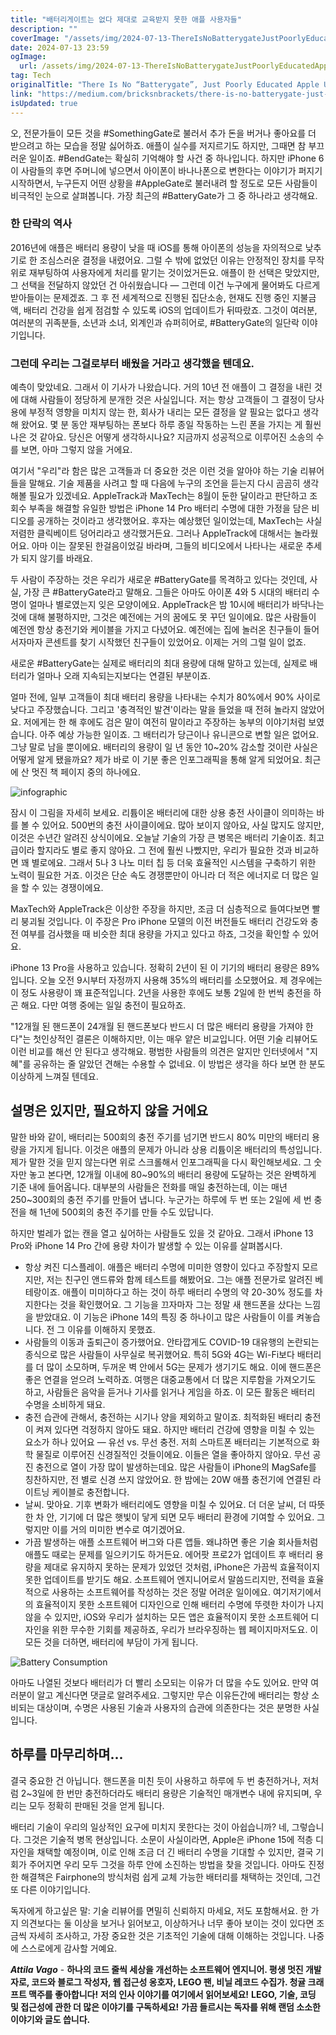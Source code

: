 ```yaml
---
title: "배터리게이트는 없다 제대로 교육받지 못한 애플 사용자들"
description: ""
coverImage: "/assets/img/2024-07-13-ThereIsNoBatterygateJustPoorlyEducatedAppleUsers_0.png"
date: 2024-07-13 23:59
ogImage:
  url: /assets/img/2024-07-13-ThereIsNoBatterygateJustPoorlyEducatedAppleUsers_0.png
tag: Tech
originalTitle: "There Is No “Batterygate”, Just Poorly Educated Apple Users"
link: "https://medium.com/bricksnbrackets/there-is-no-batterygate-just-poorly-educated-apple-users-85acf788e51d"
isUpdated: true
---
```


오, 전문가들이 모든 것을 #SomethingGate로 불러서 추가 돈을 버거나 좋아요를 더 받으려고 하는 모습을 정말 싫어하죠. 애플이 실수를 저지르기도 하지만, 그때면 참 부끄러운 일이죠. #BendGate는 확실히 기억해야 할 사건 중 하나입니다. 하지만 iPhone 6이 사람들의 후면 주머니에 넣으면서 아이폰이 바나나폰으로 변한다는 이야기가 퍼지기 시작하면서, 누구든지 어떤 상황을 #AppleGate로 불러내려 할 정도로 모든 사람들이 비극적인 눈으로 살펴봅니다. 가장 최근의 #BatteryGate가 그 중 하나라고 생각해요.

### 한 단락의 역사

2016년에 애플은 배터리 용량이 낮을 때 iOS를 통해 아이폰의 성능을 자의적으로 낮추기로 한 조심스러운 결정을 내렸어요. 그럴 수 밖에 없었던 이유는 안정적인 장치를 무작위로 재부팅하여 사용자에게 처리를 맡기는 것이었거든요. 애플이 한 선택은 맞았지만, 그 선택을 전달하지 않았던 건 아쉬웠습니다 — 그런데 이건 누구에게 물어봐도 다르게 받아들이는 문제겠죠. 그 후 전 세계적으로 진행된 집단소송, 현재도 진행 중인 지불금액, 배터리 건강을 쉽게 점검할 수 있도록 iOS의 업데이트가 뒤따랐죠. 그것이 여러분, 여러분의 귀족분들, 소년과 소녀, 외계인과 슈퍼히어로, #BatteryGate의 일단락 이야기입니다.

### 그런데 우리는 그걸로부터 배웠을 거라고 생각했을 텐데요.

<!-- cozy-coder - 수평 -->

<ins class="adsbygoogle"
     style="display:block"
     data-ad-client="ca-pub-4877378276818686"
     data-ad-slot="1107185301"
     data-ad-format="auto"
     data-full-width-responsive="true"></ins>

<script>
     (adsbygoogle = window.adsbygoogle || []).push({});
</script>

예측이 맞았네요. 그래서 이 기사가 나왔습니다. 거의 10년 전 애플이 그 결정을 내린 것에 대해 사람들이 정당하게 분개한 것은 사실입니다. 저는 항상 고객들이 그 결정이 당사용에 부정적 영향을 미치지 않는 한, 회사가 내리는 모든 결정을 알 필요는 없다고 생각해 왔어요. 몇 분 동안 재부팅하는 폰보다 하루 종일 작동하는 느린 폰을 가지는 게 훨씬 나은 것 같아요. 당신은 어떻게 생각하시나요? 지금까지 성공적으로 이루어진 소송의 수를 보면, 아마 그렇지 않을 거에요.

여기서 "우리"라 함은 많은 고객들과 더 중요한 것은 이런 것을 알아야 하는 기술 리뷰어들을 말해요. 기술 제품을 사려고 할 때 다음에 누구의 조언을 듣는지 다시 곰곰히 생각해볼 필요가 있겠네요. AppleTrack과 MaxTech는 8월이 둔한 달이라고 판단하고 조회수 부족을 해결할 유일한 방법은 iPhone 14 Pro 배터리 수명에 대한 가정을 담은 비디오를 공개하는 것이라고 생각했어요. 후자는 예상했던 일이었는데, MaxTech는 사실 저렴한 클릭베이트 덩어리라고 생각했거든요. 그러나 AppleTrack에 대해서는 놀라웠어요. 아마 이는 잘못된 한걸음이었길 바라며, 그들의 비디오에서 나타나는 새로운 추세가 되지 않기를 바래요.

두 사람이 주장하는 것은 우리가 새로운 #BatteryGate를 목격하고 있다는 것인데, 사실, 가장 큰 #BatteryGate라고 말해요. 그들은 아마도 아이폰 4와 5 시대의 배터리 수명이 얼마나 별로였는지 잊은 모양이에요. AppleTrack은 밤 10시에 배터리가 바닥나는 것에 대해 불평하지만, 그것은 예전에는 거의 꿈에도 못 꾸던 일이에요. 많은 사람들이 예전엔 항상 충전기와 케이블을 가지고 다녔어요. 예전에는 집에 놀러온 친구들이 들어서자마자 콘센트를 찾기 시작했던 친구들이 있었어요. 이제는 거의 그럴 일이 없죠.

새로운 #BatteryGate는 실제로 배터리의 최대 용량에 대해 말하고 있는데, 실제로 배터리가 얼마나 오래 지속되는지보다는 연결된 부분이죠.

<!-- cozy-coder - 수평 -->

<ins class="adsbygoogle"
     style="display:block"
     data-ad-client="ca-pub-4877378276818686"
     data-ad-slot="1107185301"
     data-ad-format="auto"
     data-full-width-responsive="true"></ins>

<script>
     (adsbygoogle = window.adsbygoogle || []).push({});
</script>

얼마 전에, 일부 고객들이 최대 배터리 용량을 나타내는 수치가 80%에서 90% 사이로 낮다고 주장했습니다. 그리고 '충격적인 발견'이라는 말을 들었을 때 전혀 놀라지 않았어요. 저에게는 한 해 후에도 검은 말이 여전히 말이라고 주장하는 농부의 이야기처럼 보였습니다. 아주 예상 가능한 일이죠. 그 배터리가 당근이나 유니콘으로 변할 일은 없어요. 그냥 말로 남을 뿐이에요. 배터리의 용량이 일 년 동안 10~20% 감소할 것이란 사실은 어떻게 알게 됐을까요? 제가 바로 이 기분 좋은 인포그래픽을 통해 알게 되었어요. 최근에 산 멋진 책 페이지 중의 하나에요.

![infographic](/assets/img/2024-07-13-ThereIsNoBatterygateJustPoorlyEducatedAppleUsers_0.png)

잠시 이 그림을 자세히 보세요. 리튬이온 배터리에 대한 상용 충전 사이클이 의미하는 바를 볼 수 있어요. 500번의 충전 사이클이에요. 많아 보이지 않아요, 사실 많지도 않지만, 이것은 수년간 알려진 상식이에요. 오늘날 기술의 가장 큰 병목은 배터리 기술이죠. 최고급이라 할지라도 별로 좋지 않아요. 그 전에 훨씬 나빴지만, 우리가 필요한 것과 비교하면 꽤 별로에요. 그래서 5나 3 나노 미터 칩 등 더욱 효율적인 시스템을 구축하기 위한 노력이 필요한 거죠. 이것은 단순 속도 경쟁뿐만이 아니라 더 적은 에너지로 더 많은 일을 할 수 있는 경쟁이에요.

MaxTech와 AppleTrack은 이상한 주장을 하지만, 조금 더 심층적으로 들여다보면 빨리 붕괴될 것입니다. 이 주장은 Pro iPhone 모델의 이전 버전들도 배터리 건강도와 충전 여부를 검사했을 때 비슷한 최대 용량을 가지고 있다고 하죠, 그것을 확인할 수 있어요.

<!-- cozy-coder - 수평 -->

<ins class="adsbygoogle"
     style="display:block"
     data-ad-client="ca-pub-4877378276818686"
     data-ad-slot="1107185301"
     data-ad-format="auto"
     data-full-width-responsive="true"></ins>

<script>
     (adsbygoogle = window.adsbygoogle || []).push({});
</script>

iPhone 13 Pro을 사용하고 있습니다. 정확히 2년이 된 이 기기의 배터리 용량은 89%입니다. 오늘 오전 9시부터 자정까지 사용해 35%의 배터리를 소모했어요. 제 경우에는 이 정도 사용량이 꽤 표준적입니다. 2년을 사용한 후에도 보통 2일에 한 번씩 충전을 하곤 해요. 다만 여행 중에는 일일 충전이 필요하죠.

"12개월 된 핸드폰이 24개월 된 핸드폰보다 반드시 더 많은 배터리 용량을 가져야 한다"는 첫인상적인 결론은 이해하지만, 이는 매우 얕은 비교입니다. 어떤 기술 리뷰어도 이런 비교를 해선 안 된다고 생각해요. 평범한 사람들의 의견은 알지만 인터넷에서 "지혜"를 공유하는 줄 알았던 견해는 수용할 수 없네요. 이 방법은 생각을 하다 보면 한 분도 이상하게 느껴질 텐데요.

## 설명은 있지만, 필요하지 않을 거에요

말한 바와 같이, 배터리는 500회의 충전 주기를 넘기면 반드시 80% 미만의 배터리 용량을 가지게 됩니다. 이것은 애플의 문제가 아니라 상용 리튬이온 배터리의 특성입니다. 제가 말한 것을 믿지 않는다면 위로 스크롤해서 인포그래픽을 다시 확인해보세요. 그 숫자만 놓고 본다면, 12개월 이내에 80~90%의 배터리 용량에 도달하는 것은 완벽하게 기준 내에 들어옵니다. 대부분의 사람들은 전화를 매일 충전하는데, 이는 매년 250~300회의 충전 주기를 만들어 냅니다. 누군가는 하루에 두 번 또는 2일에 세 번 충전을 해 1년에 500회의 충전 주기를 만들 수도 있답니다.

<!-- cozy-coder - 수평 -->

<ins class="adsbygoogle"
     style="display:block"
     data-ad-client="ca-pub-4877378276818686"
     data-ad-slot="1107185301"
     data-ad-format="auto"
     data-full-width-responsive="true"></ins>

<script>
     (adsbygoogle = window.adsbygoogle || []).push({});
</script>

하지만 벌레가 없는 캔을 열고 싶어하는 사람들도 있을 것 같아요. 그래서 iPhone 13 Pro와 iPhone 14 Pro 간에 용량 차이가 발생할 수 있는 이유를 살펴봅시다.

- 항상 켜진 디스플레이. 애플은 배터리 수명에 미미한 영향이 있다고 주장할지 모르지만, 저는 친구인 앤드류와 함께 테스트를 해봤어요. 그는 애플 전문가로 알려진 베테랑이죠. 애플이 미미하다고 하는 것이 하루 배터리 수명의 약 20-30% 정도를 차지한다는 것을 확인했어요. 그 기능을 끄자마자 그는 정말 새 핸드폰을 샀다는 느낌을 받았대요. 이 기능은 iPhone 14의 특징 중 하나이고 많은 사람들이 이를 켜놓습니다. 전 그 이유를 이해하지 못했죠.
- 사람들의 이동과 출퇴근이 증가했어요. 안타깝게도 COVID-19 대유행의 논란되는 종식으로 많은 사람들이 사무실로 복귀했어요. 특히 5G와 4G는 Wi-Fi보다 배터리를 더 많이 소모하며, 두꺼운 벽 안에서 5G는 문제가 생기기도 해요. 이에 핸드폰은 좋은 연결을 얻으려 노력하죠. 여행은 대중교통에서 더 많은 지루함을 가져오기도 하고, 사람들은 음악을 듣거나 기사를 읽거나 게임을 하죠. 이 모든 활동은 배터리 수명을 소비하게 돼요.
- 충전 습관에 관해서, 충전하는 시기나 양을 제외하고 말이죠. 최적화된 배터리 충전이 켜져 있다면 걱정하지 않아도 돼요. 하지만 배터리 건강에 영향을 미칠 수 있는 요소가 하나 있어요 — 유선 vs. 무선 충전. 저희 스마트폰 배터리는 기본적으로 화학 물질로 이루어진 신경질적인 것들이에요. 이들은 열을 좋아하지 않아요. 무선 공진 충전으로 열이 가장 많이 발생하는데요. 많은 사람들이 iPhone의 MagSafe를 칭찬하지만, 전 별로 신경 쓰지 않았어요. 한 밤에는 20W 애플 충전기에 연결된 라이트닝 케이블로 충전합니다.
- 날씨. 맞아요. 기후 변화가 배터리에도 영향을 미칠 수 있어요. 더 더운 날씨, 더 따뜻한 차 안, 기기에 더 많은 햇빛이 닿게 되면 모두 배터리 환경에 기여할 수 있어요. 그렇지만 이를 거의 미미한 변수로 여기겠어요.
- 가끔 발생하는 애플 소프트웨어 버그와 다른 앱들. 왜냐하면 좋은 기술 회사들처럼 애플도 때로는 문제를 일으키기도 하거든요. 에어팟 프로2가 업데이트 후 배터리 용량을 제대로 유지하지 못하는 문제가 있었던 것처럼, iPhone은 가끔씩 효율적이지 못한 업데이트를 받기도 해요. 소프트웨어 엔지니어로서 말씀드리지만, 전력을 효율적으로 사용하는 소프트웨어를 작성하는 것은 정말 어려운 일이에요. 여기저기에서의 효율적이지 못한 소프트웨어 디자인으로 인해 배터리 수명에 뚜렷한 차이가 나지 않을 수 있지만, iOS와 우리가 설치하는 모든 앱은 효율적이지 못한 소프트웨어 디자인을 위한 무수한 기회를 제공하죠, 우리가 브라우징하는 웹 페이지마저도요. 이 모든 것을 더하면, 배터리에 부담이 가게 됩니다.

![Battery Consumption](/assets/img/2024-07-13-ThereIsNoBatterygateJustPoorlyEducatedAppleUsers_1.png)

아마도 나열된 것보다 배터리가 더 빨리 소모되는 이유가 더 많을 수도 있어요. 만약 여러분이 알고 계신다면 댓글로 알려주세요. 그렇지만 무슨 이유든간에 배터리는 항상 소비되는 대상이며, 수명은 사용된 기술과 사용자의 습관에 의존한다는 것은 분명한 사실입니다.

<!-- cozy-coder - 수평 -->

<ins class="adsbygoogle"
     style="display:block"
     data-ad-client="ca-pub-4877378276818686"
     data-ad-slot="1107185301"
     data-ad-format="auto"
     data-full-width-responsive="true"></ins>

<script>
     (adsbygoogle = window.adsbygoogle || []).push({});
</script>

## 하루를 마무리하며...

결국 중요한 건 아닙니다. 핸드폰을 미친 듯이 사용하고 하루에 두 번 충전하거나, 저처럼 2~3일에 한 번만 충전하더라도 배터리 용량은 기술적인 매개변수 내에 유지되며, 우리는 모두 정확히 판매된 것을 얻게 됩니다.

배터리 기술이 우리의 일상적인 요구에 미치지 못한다는 것이 아쉽습니까? 네, 그렇습니다. 그것은 기술적 병목 현상입니다. 소문이 사실이라면, Apple은 iPhone 15에 적층 디자인을 채택할 예정이며, 이로 인해 조금 더 긴 배터리 수명을 기대할 수 있지만, 결국 기회가 주어지면 우리 모두 그것을 하루 안에 소진하는 방법을 찾을 것입니다. 아마도 진정한 해결책은 Fairphone의 방식처럼 쉽게 교체 가능한 배터리를 채택하는 것인데, 그건 또 다른 이야기입니다.

독자에게 하고싶은 말: 기술 리뷰어를 면밀히 신뢰하지 마세요, 저도 포함해서요. 한 가지 의견보다는 둘 이상을 보거나 읽어보고, 이상하거나 너무 좋아 보이는 것이 있다면 조금씩 자세히 조사하고, 가장 중요한 것은 기초적인 기술에 대해 이해하는 것입니다. 나중에 스스로에게 감사할 거예요.

<!-- cozy-coder - 수평 -->

<ins class="adsbygoogle"
     style="display:block"
     data-ad-client="ca-pub-4877378276818686"
     data-ad-slot="1107185301"
     data-ad-format="auto"
     data-full-width-responsive="true"></ins>

<script>
     (adsbygoogle = window.adsbygoogle || []).push({});
</script>

**_Attila Vago_** - **하나의 코드 줄씩 세상을 개선하는 소프트웨어 엔지니어. 평생 멋진 개발자로, 코드와 블로그 작성자, 웹 접근성 옹호자, LEGO 팬, 비닐 레코드 수집가. 청귤 크래프트 맥주를 좋아합니다!** **저의 인사 이야기를 여기에서 읽어보세요!** **LEGO, 기술, 코딩 및 접근성에 관한 더 많은 이야기를 구독하세요!** **가끔 들르시는 독자를 위해 랜덤 소소한 이야기와 글도 씁니다.**
